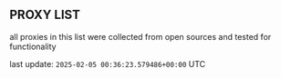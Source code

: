 ## PROXY LIST

all proxies in this list were collected from open sources and tested for functionality

last update: `2025-02-05 00:36:23.579486+00:00` UTC